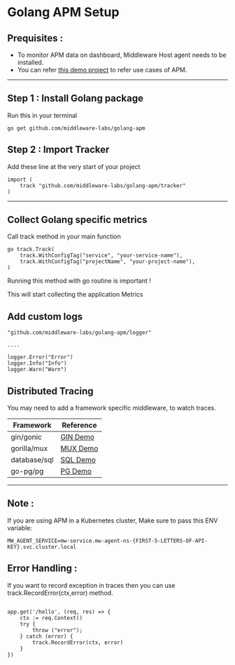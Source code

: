 # Golang APM Setup

## Prequisites :

* To monitor APM data on dashboard, Middleware Host agent needs to be installed.
* You can refer [this demo project](https://github.com/middleware-labs/demo-apm/tree/master/golang) to refer use cases of APM.

--------------------

## Step 1 : Install Golang package

Run this in your terminal
```
go get github.com/middleware-labs/golang-apm
```

## Step 2 : Import Tracker

Add these line at the very start of your project

```
import (
    track "github.com/middleware-labs/golang-apm/tracker"
)
```
---------------------

## Collect Golang specific metrics

Call track method in your main function
```
go track.Track(
    track.WithConfigTag("service", "your-service-name"),
    track.WithConfigTag("projectName", "your-project-name"),
)
```
Running this method with go routine is important !

This will start collecting the application Metrics

## Add custom logs

```
"github.com/middleware-labs/golang-apm/logger"

....

logger.Error("Error")
logger.Info("Info")
logger.Warn("Warn")
```

## Distributed Tracing

You may need to add a framework specific middleware, to watch traces.

|Framework  |   Reference   |
|------             |    ---------  |
|gin/gonic          |   [GIN Demo](https://github.com/middleware-labs/demo-apm/tree/master/golang/features/trace/gin)   |
|gorilla/mux        |   [MUX Demo](https://github.com/middleware-labs/demo-apm/tree/master/golang/features/trace/mux)  |
|database/sql       |   [SQL Demo](https://github.com/middleware-labs/demo-apm/tree/master/golang/features/trace/sql)  |
|go-pg/pg           |   [PG Demo](https://github.com/middleware-labs/demo-apm/tree/master/golang/features/trace/pg)  |

---------------

## Note :

If you are using APM in a Kubernetes cluster, Make sure to pass this ENV variable:

```
MW_AGENT_SERVICE=mw-service.mw-agent-ns-{FIRST-5-LETTERS-OF-API-KEY}.svc.cluster.local
```

## Error Handling :

If you want to record exception in traces then you can use track.RecordError(ctx,error) method.

```golang

app.get('/hello', (req, res) => {
    ctx := req.Context()
    try {
        throw ("error");
    } catch (error) {
        track.RecordError(ctx, error)
    }
})

```